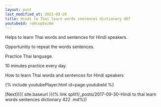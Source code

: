 ```yaml
---
layout: post
last_modified_at: 2021-03-29
title: Hindi to Thai learn words sentences dictionary 407 
youtubeId: ro0copbsz0o
---
```

 
 
Helps to learn Thai words and sentences for Hindi speakers.

Opportunitiy to repeat the words sentences. 

Practice Thai language. 
 
10 minutes practice every day. 
 
How to learn Thai words and sentences for Hindi speakers 
 
{% include youtubePlayer.html id=page.youtubeId %}
 
 
[Next]({{ site.baseurl }}{% link  split1/_posts/2017-09-30-Hindi to thai learn words sentences dictionary 422 .md%})
 
